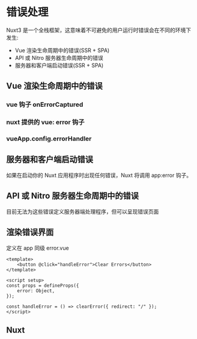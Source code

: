 # 错误处理

Nuxt3 是一个全栈框架，这意味着不可避免的用户运行时错误会在不同的环境下发生:

- Vue 渲染生命周期中的错误(SSR + SPA)
- API 或 Nitro 服务器生命周期中的错误
- 服务器和客户端启动错误(SSR + SPA)

## Vue 渲染生命周期中的错误

### vue 钩子 onErrorCaptured

### nuxt 提供的 vue: error 钩子

### vueApp.config.errorHandler

## 服务器和客户端启动错误

如果在启动你的 Nuxt 应用程序时出现任何错误，Nuxt 将调用 app:error 钩子。

## API 或 Nitro 服务器生命周期中的错误

目前无法为这些错误定义服务器端处理程序，但可以呈现错误页面

## 渲染错误界面

定义在 app 同级 error.vue

```vue
<template>
	<button @click="handleError">Clear Errors</button>
</template>

<script setup>
const props = defineProps({
	error: Object,
});

const handleError = () => clearError({ redirect: "/" });
</script>
```

## Nuxt
